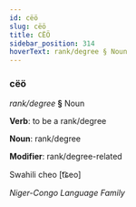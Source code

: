 ```yaml
---
id: cëö
slug: cëö
title: CËÖ
sidebar_position: 314
hoverText: rank/degree § Noun
---
```


### cëö

*rank/degree* **§** Noun

**Verb**: to be a rank/degree

**Noun**: rank/degree

**Modifier**: rank/degree-related

Swahili cheo  [t͡ɕeo]

*Niger-Congo Language Family*